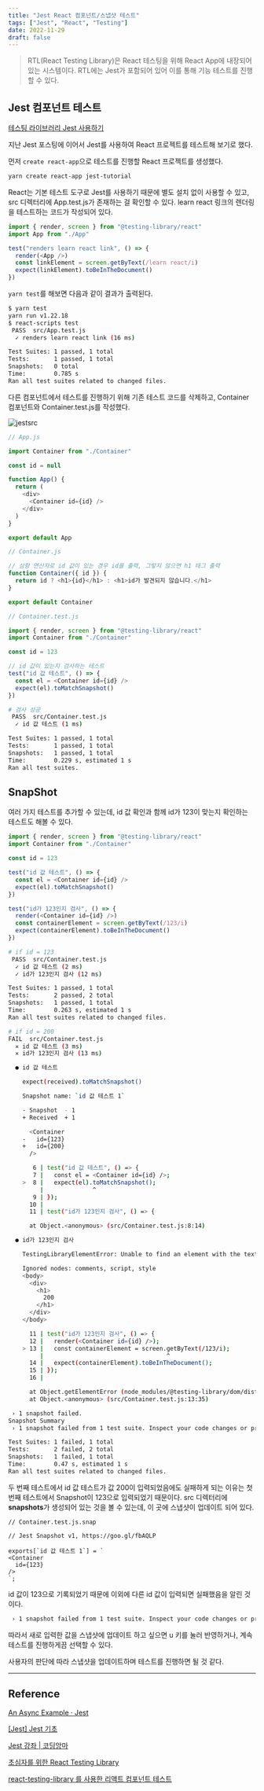```yaml
---
title: "Jest React 컴포넌트/스냅샷 테스트"
tags: ["Jest", "React", "Testing"]
date: 2022-11-29
draft: false
---
```


> RTL(React Testing Library)은 React 테스팅을 위해 React App에 내장되어 있는 시스템이다. RTL에는 Jest가 포함되어 있어 이를 통해 기능 테스트를 진행할 수 있다.

## Jest 컴포넌트 테스트

[테스팅 라이브러리 Jest 사용하기](http://localhost:8000/blog/221022/)

지난 Jest 포스팅에 이어서 Jest를 사용하여 React 프로젝트를 테스트해 보기로 했다.

먼저 `create react-app`으로 테스트를 진행할 React 프로젝트를 생성했다.

```bash
yarn create react-app jest-tutorial
```

React는 기본 테스트 도구로 Jest를 사용하기 때문에 별도 설치 없이 사용할 수 있고, src 디렉터리에 App.test.js가 존재하는 걸 확인할 수 있다. learn react 링크의 렌더링을 테스트하는 코드가 작성되어 있다.

```javascript
import { render, screen } from "@testing-library/react"
import App from "./App"

test("renders learn react link", () => {
  render(<App />)
  const linkElement = screen.getByText(/learn react/i)
  expect(linkElement).toBeInTheDocument()
})
```

`yarn test`를 해보면 다음과 같이 결과가 출력된다.

```bash
$ yarn test
yarn run v1.22.18
$ react-scripts test
 PASS  src/App.test.js
  ✓ renders learn react link (16 ms)

Test Suites: 1 passed, 1 total
Tests:       1 passed, 1 total
Snapshots:   0 total
Time:        0.785 s
Ran all test suites related to changed files.
```

다른 컴포넌트에서 테스트를 진행하기 위해 기존 테스트 코드를 삭제하고, Container 컴포넌트와 Container.test.js를 작성했다.

![jestsrc](https://raw.githubusercontent.com/yhuj79/blog-assets/main/221129/jestsrc.png)

```javascript
// App.js

import Container from "./Container"

const id = null

function App() {
  return (
    <div>
      <Container id={id} />
    </div>
  )
}

export default App
```

```javascript
// Container.js

// 삼항 연산자로 id 값이 있는 경우 id를 출력, 그렇지 않으면 h1 태그 출력
function Container({ id }) {
  return id ? <h1>{id}</h1> : <h1>id가 발견되지 않습니다.</h1>
}

export default Container
```

```javascript
// Container.test.js

import { render, screen } from "@testing-library/react"
import Container from "./Container"

const id = 123

// id 값이 있는지 검사하는 테스트
test("id 값 테스트", () => {
  const el = <Container id={id} />
  expect(el).toMatchSnapshot()
})
```

```bash
# 검사 성공
 PASS  src/Container.test.js
  ✓ id 값 테스트 (1 ms)

Test Suites: 1 passed, 1 total
Tests:       1 passed, 1 total
Snapshots:   1 passed, 1 total
Time:        0.229 s, estimated 1 s
Ran all test suites.
```

## SnapShot

여러 가지 테스트를 추가할 수 있는데, id 값 확인과 함께 id가 123이 맞는지 확인하는 테스트도 해볼 수 있다.

```javascript
import { render, screen } from "@testing-library/react"
import Container from "./Container"

const id = 123

test("id 값 테스트", () => {
  const el = <Container id={id} />
  expect(el).toMatchSnapshot()
})

test("id가 123인지 검사", () => {
  render(<Container id={id} />)
  const containerElement = screen.getByText(/123/i)
  expect(containerElement).toBeInTheDocument()
})
```

```bash
# if id = 123
 PASS  src/Container.test.js
  ✓ id 값 테스트 (2 ms)
  ✓ id가 123인지 검사 (12 ms)

Test Suites: 1 passed, 1 total
Tests:       2 passed, 2 total
Snapshots:   1 passed, 1 total
Time:        0.263 s, estimated 1 s
Ran all test suites related to changed files.

# if id = 200
FAIL  src/Container.test.js
  ✕ id 값 테스트 (3 ms)
  ✕ id가 123인지 검사 (13 ms)

  ● id 값 테스트

    expect(received).toMatchSnapshot()

    Snapshot name: `id 값 테스트 1`

    - Snapshot  - 1
    + Received  + 1

      <Container
    -   id={123}
    +   id={200}
      />

       6 | test("id 값 테스트", () => {
       7 |   const el = <Container id={id} />;
    >  8 |   expect(el).toMatchSnapshot();
         |              ^
       9 | });
      10 |
      11 | test("id가 123인지 검사", () => {

      at Object.<anonymous> (src/Container.test.js:8:14)

  ● id가 123인지 검사

    TestingLibraryElementError: Unable to find an element with the text: /123/i. This could be because the text is broken up by multiple elements. In this case, you can provide a function for your text matcher to make your matcher more flexible.

    Ignored nodes: comments, script, style
    <body>
      <div>
        <h1>
          200
        </h1>
      </div>
    </body>

      11 | test("id가 123인지 검사", () => {
      12 |   render(<Container id={id} />);
    > 13 |   const containerElement = screen.getByText(/123/i);
         |                                   ^
      14 |   expect(containerElement).toBeInTheDocument();
      15 | });
      16 |

      at Object.getElementError (node_modules/@testing-library/dom/dist/config.js:40:19)
      at Object.<anonymous> (src/Container.test.js:13:35)

 › 1 snapshot failed.
Snapshot Summary
 › 1 snapshot failed from 1 test suite. Inspect your code changes or press `u` to update them.

Test Suites: 1 failed, 1 total
Tests:       2 failed, 2 total
Snapshots:   1 failed, 1 total
Time:        0.47 s, estimated 1 s
Ran all test suites related to changed files.
```

두 번째 테스트에서 id 값 테스트가 값 200이 입력되었음에도 실패하게 되는 이유는 첫 번째 테스트에서 Snapshot이 123으로 입력되었기 때문이다. src 디렉터리에 **snapshots**가 생성되어 있는 것을 볼 수 있는데, 이 곳에 스냅샷이 업데이트 되어 있다.

```snap
// Container.test.js.snap

// Jest Snapshot v1, https://goo.gl/fbAQLP

exports[`id 값 테스트 1`] = `
<Container
  id={123}
/>
`;

```

id 값이 123으로 기록되었기 때문에 이외에 다른 id 값이 입력되면 실패했음을 알린 것이다.

```bash
 › 1 snapshot failed from 1 test suite. Inspect your code changes or press `u` to update them.
```

따라서 새로 입력한 값을 스냅샷에 업데이트 하고 싶으면 u 키를 눌러 반영하거나, 계속 테스트를 진행하게끔 선택할 수 있다.

사용자의 판단에 따라 스냅샷을 업데이트하며 테스트를 진행하면 될 것 같다.

---

## Reference

[An Async Example · Jest](https://jestjs.io/docs/tutorial-async)

[[Jest] Jest 기초](https://velog.io/@mokyoungg/Jest-Jest%EB%A5%BC-%EC%82%AC%EC%9A%A9%ED%95%9C-React-Code-Test-%EA%B8%B0%EC%B4%88)

[Jest 강좌 | 코딩앙마](https://www.youtube.com/playlist?list=PLZKTXPmaJk8L1xCg_1cRjL5huINlP2JKt)

[초심자를 위한 React Testing Library](https://tecoble.techcourse.co.kr/post/2021-10-22-react-testing-library/)

[react-testing-library 를 사용한 리액트 컴포넌트 테스트](https://velog.io/@velopert/react-testing-library#queries)

